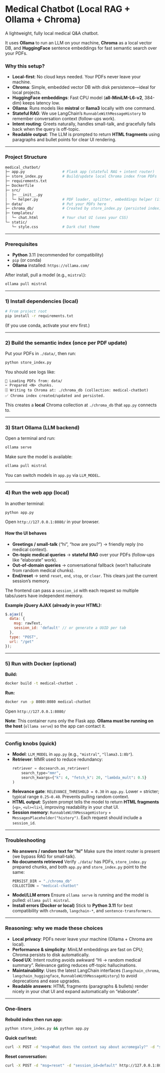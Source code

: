 # Medical Chatbot (Local RAG + Ollama + Chroma)

A lightweight, fully local medical Q\&A chatbot.

It uses **Ollama** to run an LLM on your machine, **Chroma** as a local vector DB, and **HuggingFace** sentence embeddings for fast semantic search over your PDFs.

### Why this setup?

  * **Local-first**: No cloud keys needed. Your PDFs never leave your machine.
  * **Chroma**: Simple, embedded vector DB with disk persistence—ideal for local projects.
  * **HuggingFace embeddings**: Fast CPU model (**all-MiniLM-L6-v2**, 384-dim) keeps latency low.
  * **Ollama**: Runs models like **mistral** or **llama3** locally with one command.
  * **Stateful RAG**: We use LangChain’s `RunnableWithMessageHistory` to remember conversation context (follow-ups work).
  * **Intent routing**: Greets naturally, handles small-talk, and gracefully falls back when the query is off-topic.
  * **Readable output**: The LLM is prompted to return **HTML fragments** using paragraphs and bullet points for clear UI rendering.

-----

### Project Structure

```bash
medical_chatbot/
├─ app.py                 # Flask app (stateful RAG + intent router)
├─ store_index.py         # Build/update local Chroma index from PDFs
├─ requirements.txt
├─ Dockerfile
├─ src/
│  ├─ __init__.py
│  └─ helper.py           # PDF loader, splitter, embeddings helper (if used)
├─ data/                  # Put your PDFs here
├─ chroma_db/             # Created by store_index.py (persisted index)
├─ templates/
│  └─ chat.html           # Your chat UI (uses your CSS)
└─ static/
   └─ style.css           # Dark chat theme
```

-----

### Prerequisites

  * **Python** 3.11 (recommended for compatibility)
  * `pip` (or conda)
  * **Ollama** installed: `https://ollama.com/`

After install, pull a model (e.g., `mistral`):

```bash
ollama pull mistral
```

-----

### 1\) Install dependencies (local)

```bash
# From project root
pip install -r requirements.txt
```

(If you use conda, activate your env first.)

-----

### 2\) Build the semantic index (once per PDF update)

Put your PDFs in `./data/`, then run:

```bash
python store_index.py
```

You should see logs like:

```
📁 Loading PDFs from: data/
✂️ Prepared <N> chunks.
🗄️ Writing to Chroma at: ./chroma_db (collection: medical-chatbot)
✅ Chroma index created/updated and persisted.
```

This creates a **local** Chroma collection at `./chroma_db` that `app.py` connects to.

-----

### 3\) Start Ollama (LLM backend)

Open a terminal and run:

```bash
ollama serve
```

Make sure the model is available:

```bash
ollama pull mistral
```

You can switch models in `app.py` via `LLM_MODEL`.

-----

### 4\) Run the web app (local)

In another terminal:

```bash
python app.py
```

Open `http://127.0.0.1:8080/` in your browser.

#### How the UI behaves

  * **Greetings / small‑talk** (“hi”, “how are you?”) → friendly reply (no medical context).
  * **On-topic medical queries** → **stateful RAG** over your PDFs (follow‑ups like “elaborate” work).
  * **Out‑of‑domain queries** → conversational fallback (won’t hallucinate from random medical chunks).
  * **End/reset** → send `reset`, `end`, `stop`, or `clear`. This clears just the current session’s memory.

The frontend can pass a `session_id` with each request so multiple tabs/users have independent memory.

**Example jQuery AJAX (already in your HTML):**

```javascript
$.ajax({
  data: {
    msg: rawText,
    session_id: 'default' // or generate a UUID per tab
  },
  type: "POST",
  url: "/get"
});
```

-----

### 5\) Run with Docker (optional)

**Build:**

```bash
docker build -t medical-chatbot .
```

**Run:**

```bash
docker run -p 8080:8080 medical-chatbot
```

Open `http://127.0.0.1:8080/`

**Note**: This container runs only the Flask app. **Ollama must be running on the host** (`ollama serve`) so the app can contact it.

-----

### Config knobs (quick)

  * **Model**: `LLM_MODEL` in `app.py` (e.g., `"mistral"`, `"llama3.1:8b"`).
  * **Retriever**: MMR used to reduce redundancy:
    ```python
    retriever = docsearch.as_retriever(
        search_type="mmr",
        search_kwargs={"k": 4, "fetch_k": 20, "lambda_mult": 0.5}
    )
    ```
  * **Relevance gate**: `RELEVANCE_THRESHOLD = 0.30` in `app.py`. Lower = stricter; typical range `0.25–0.40`. Prevents pulling random context.
  * **HTML output**: System prompt tells the model to return **HTML fragments** (`<p>`, `<ul><li>`), improving readability in your chat UI.
  * **Session memory**: `RunnableWithMessageHistory` + `MessagesPlaceholder("history")`. Each request should include a `session_id`.

-----

### Troubleshooting

  * **No answers / random text for “hi”**
    Make sure the intent router is present (we bypass RAG for small‑talk).
  * **No documents retrieved**
    Verify `./data/` has PDFs, `store_index.py` prepared chunks, and both `app.py` and `store_index.py` point to the same:
    ```python
    PERSIST_DIR = "./chroma_db"
    COLLECTION = "medical-chatbot"
    ```
  * **Model/LLM errors**
    Ensure `ollama serve` is running and the model is pulled: `ollama pull mistral`.
  * **Install errors (Docker or local)**
    Stick to **Python 3.11** for best compatibility with `chromadb`, `langchain-*`, and `sentence-transformers`.

-----

### Reasoning: why we made these choices

  * **Local privacy**: PDFs never leave your machine (Ollama + Chroma are local).
  * **Performance & simplicity**: MiniLM embeddings are fast on CPU; Chroma persists to disk automatically.
  * **Good UX**: Intent routing avoids awkward “Hi → random medical summary”. Relevance gating reduces off-topic hallucinations.
  * **Maintainability**: Uses the latest LangChain interfaces (`langchain_chroma`, `langchain_huggingface`, `RunnableWithMessageHistory`) to avoid deprecations and ease upgrades.
  * **Readable answers**: HTML fragments (paragraphs & bullets) render nicely in your chat UI and expand automatically on “elaborate”.

-----

### One-liners

**Rebuild index then run app:**

```bash
python store_index.py && python app.py
```

**Quick curl test:**

```bash
curl -X POST -d "msg=What does the context say about acromegaly?" -d "session_id=default" http://127.0.0.1:8080/get
```

**Reset conversation:**

```bash
curl -X POST -d "msg=reset" -d "session_id=default" http://127.0.0.1:8080/get
```
